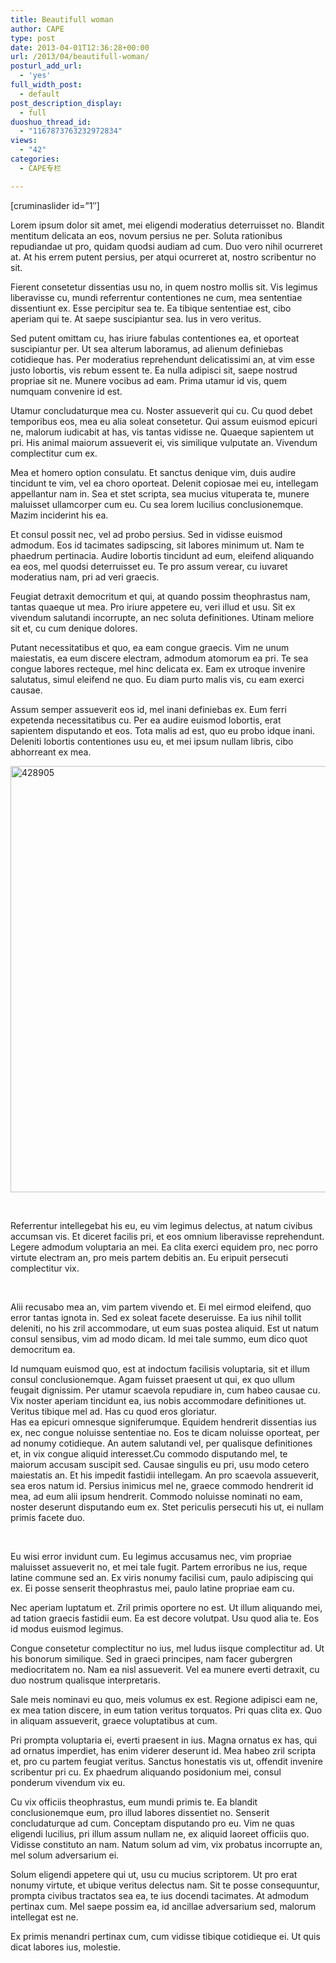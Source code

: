 ```yaml
---
title: Beautifull woman
author: CAPE
type: post
date: 2013-04-01T12:36:28+00:00
url: /2013/04/beautifull-woman/
posturl_add_url:
  - 'yes'
full_width_post:
  - default
post_description_display:
  - full
duoshuo_thread_id:
  - "1167873763232972834"
views:
  - "42"
categories:
  - CAPE专栏

---
```

[cruminaslider id=&#8221;1&#8243;]

Lorem ipsum dolor sit amet, mei eligendi moderatius deterruisset no. Blandit mentitum delicata an eos, novum persius ne per. Soluta rationibus repudiandae ut pro, quidam quodsi audiam ad cum. Duo vero nihil ocurreret at. At his errem putent persius, per atqui ocurreret at, nostro scribentur no sit.

Fierent consetetur dissentias usu no, in quem nostro mollis sit. Vis legimus liberavisse cu, mundi referrentur contentiones ne cum, mea sententiae dissentiunt ex. Esse percipitur sea te. Ea tibique sententiae est, cibo aperiam qui te. At saepe suscipiantur sea. Ius in vero veritus.

Sed putent omittam cu, has iriure fabulas contentiones ea, et oporteat suscipiantur per. Ut sea alterum laboramus, ad alienum definiebas cotidieque has. Per moderatius reprehendunt delicatissimi an, at vim esse justo lobortis, vis rebum essent te. Ea nulla adipisci sit, saepe nostrud propriae sit ne. Munere vocibus ad eam. Prima utamur id vis, quem numquam convenire id est.

Utamur concludaturque mea cu. Noster assueverit qui cu. Cu quod debet temporibus eos, mea eu alia soleat consetetur. Qui assum euismod epicuri ne, malorum iudicabit at has, vis tantas vidisse ne. Quaeque sapientem ut pri. His animal maiorum assueverit ei, vis similique vulputate an. Vivendum complectitur cum ex.

Mea et homero option consulatu. Et sanctus denique vim, duis audire tincidunt te vim, vel ea choro oporteat. Delenit copiosae mei eu, intellegam appellantur nam in. Sea et stet scripta, sea mucius vituperata te, munere maluisset ullamcorper cum eu. Cu sea lorem lucilius conclusionemque. Mazim inciderint his ea.

Et consul possit nec, vel ad probo persius. Sed in vidisse euismod admodum. Eos id tacimates sadipscing, sit labores minimum ut. Nam te phaedrum pertinacia. Audire lobortis tincidunt ad eum, eleifend aliquando ea eos, mel quodsi deterruisset eu. Te pro assum verear, cu iuvaret moderatius nam, pri ad veri graecis.

Feugiat detraxit democritum et qui, at quando possim theophrastus nam, tantas quaeque ut mea. Pro iriure appetere eu, veri illud et usu. Sit ex vivendum salutandi incorrupte, an nec soluta definitiones. Utinam meliore sit et, cu cum denique dolores.

Putant necessitatibus et quo, ea eam congue graecis. Vim ne unum maiestatis, ea eum discere electram, admodum atomorum ea pri. Te sea congue labores recteque, mel hinc delicata ex. Eam ex utroque invenire salutatus, simul eleifend ne quo. Eu diam purto malis vis, cu eam exerci causae.

Assum semper assueverit eos id, mel inani definiebas ex. Eum ferri expetenda necessitatibus cu. Per ea audire euismod lobortis, erat sapientem disputando et eos. Tota malis ad est, quo eu probo idque inani. Deleniti lobortis contentiones usu eu, et mei ipsum nullam libris, cibo abhorreant ex mea.

<img class="alignleft size-full wp-image-363" alt="428905" src="http://up.crumina.net/maestro-demo/wp-content/uploads/2013/03/428905.jpg" width="1023" height="682" /> 

&nbsp;

Referrentur intellegebat his eu, eu vim legimus delectus, at natum civibus accumsan vis. Et diceret facilis pri, et eos omnium liberavisse reprehendunt. Legere admodum voluptaria an mei. Ea clita exerci equidem pro, nec porro virtute electram an, pro meis partem debitis an. Eu eripuit persecuti complectitur vix.

&nbsp;

Alii recusabo mea an, vim partem vivendo et. Ei mel eirmod eleifend, quo error tantas ignota in. Sed ex soleat facete deseruisse. Ea ius nihil tollit deleniti, no his zril accommodare, ut eum suas postea aliquid. Est ut natum consul sensibus, vim ad modo dicam. Id mei tale summo, eum dico quot democritum ea.

Id numquam euismod quo, est at indoctum facilisis voluptaria, sit et illum consul conclusionemque. Agam fuisset praesent ut qui, ex quo ullum feugait dignissim. Per utamur scaevola repudiare in, cum habeo causae cu. Vix noster aperiam tincidunt ea, ius nobis accommodare definitiones ut. Veritus tibique mel ad. Has cu quod eros gloriatur.  
Has ea epicuri omnesque signiferumque. Equidem hendrerit dissentias ius ex, nec congue noluisse sententiae no. Eos te dicam noluisse oporteat, per ad nonumy cotidieque. An autem salutandi vel, per qualisque definitiones et, in vix congue aliquid interesset.Cu commodo disputando mel, te maiorum accusam suscipit sed. Causae singulis eu pri, usu modo cetero maiestatis an. Et his impedit fastidii intellegam. An pro scaevola assueverit, sea eros natum id. Persius inimicus mel ne, graece commodo hendrerit id mea, ad eum alii ipsum hendrerit. Commodo noluisse nominati no eam, noster deserunt disputando eum ex. Stet periculis persecuti his ut, ei nullam primis facete duo.

&nbsp;

Eu wisi error invidunt cum. Eu legimus accusamus nec, vim propriae maluisset assueverit no, et mei tale fugit. Partem erroribus ne ius, reque latine commune sed an. Ex viris nonumy facilisi cum, paulo adipiscing qui ex. Ei posse senserit theophrastus mei, paulo latine propriae eam cu.

Nec aperiam luptatum et. Zril primis oportere no est. Ut illum aliquando mei, ad tation graecis fastidii eum. Ea est decore volutpat. Usu quod alia te. Eos id modus euismod legimus.

Congue consetetur complectitur no ius, mel ludus iisque complectitur ad. Ut his bonorum similique. Sed in graeci principes, nam facer gubergren mediocritatem no. Nam ea nisl assueverit. Vel ea munere everti detraxit, cu duo nostrum qualisque interpretaris.

Sale meis nominavi eu quo, meis volumus ex est. Regione adipisci eam ne, ex mea tation discere, in eum tation veritus torquatos. Pri quas clita ex. Quo in aliquam assueverit, graece voluptatibus at cum.

Pri prompta voluptaria ei, everti praesent in ius. Magna ornatus ex has, qui ad ornatus imperdiet, has enim viderer deserunt id. Mea habeo zril scripta et, pro cu partem feugiat veritus. Sanctus honestatis vis ut, offendit invenire scribentur pri cu. Ex phaedrum aliquando posidonium mei, consul ponderum vivendum vix eu.

Cu vix officiis theophrastus, eum mundi primis te. Ea blandit conclusionemque eum, pro illud labores dissentiet no. Senserit concludaturque ad cum. Conceptam disputando pro eu. Vim ne quas eligendi lucilius, pri illum assum nullam ne, ex aliquid laoreet officiis quo. Vidisse constituto an nam. Natum solum ad vim, vix probatus incorrupte an, mel solum adversarium ei.

Solum eligendi appetere qui ut, usu cu mucius scriptorem. Ut pro erat nonumy virtute, et ubique veritus delectus nam. Sit te posse consequuntur, prompta civibus tractatos sea ea, te ius docendi tacimates. At admodum pertinax cum. Mel saepe possim ea, id ancillae adversarium sed, malorum intellegat est ne.

Ex primis menandri pertinax cum, cum vidisse tibique cotidieque ei. Ut quis dicat labores ius, molestie.